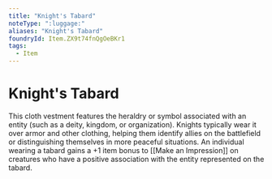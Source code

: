 ```yaml
---
title: "Knight's Tabard"
noteType: ":luggage:"
aliases: "Knight's Tabard"
foundryId: Item.ZX9t74fnQgOeBKr1
tags:
  - Item
---
```


# Knight's Tabard

This cloth vestment features the heraldry or symbol associated with an entity (such as a deity, kingdom, or organization). Knights typically wear it over armor and other clothing, helping them identify allies on the battlefield or distinguishing themselves in more peaceful situations. An individual wearing a tabard gains a +1 item bonus to [[Make an Impression]] on creatures who have a positive association with the entity represented on the tabard.
